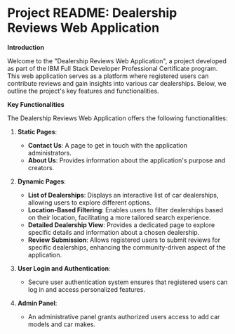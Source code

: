 # Project README: Dealership Reviews Web Application

**Introduction**

Welcome to the "Dealership Reviews Web Application", a project developed as part of the IBM Full Stack Developer Professional Certificate program. This web application serves as a platform where registered users can contribute reviews and gain insights into various car dealerships. Below, we outline the project's key features and functionalities.

**Key Functionalities**

The Dealership Reviews Web Application offers the following functionalities:

1. **Static Pages**: 
   - **Contact Us**: A page to get in touch with the application administrators.
   - **About Us**: Provides information about the application's purpose and creators.

2. **Dynamic Pages**:
   - **List of Dealerships**: Displays an interactive list of car dealerships, allowing users to explore different options.
   - **Location-Based Filtering**: Enables users to filter dealerships based on their location, facilitating a more tailored search experience.
   - **Detailed Dealership View**: Provides a dedicated page to explore specific details and information about a chosen dealership.
   - **Review Submission**: Allows registered users to submit reviews for specific dealerships, enhancing the community-driven aspect of the application.

3. **User Login and Authentication**:
   - Secure user authentication system ensures that registered users can log in and access personalized features.

4. **Admin Panel**:
   - An administrative panel grants authorized users access to add car models and car makes.

